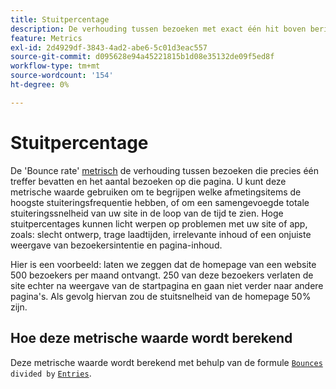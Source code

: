 ```yaml
---
title: Stuitpercentage
description: De verhouding tussen bezoeken met exact één hit boven berichten.
feature: Metrics
exl-id: 2d4929df-3843-4ad2-abe6-5c01d3eac557
source-git-commit: d095628e94a45221815b1d08e35132de09f5ed8f
workflow-type: tm+mt
source-wordcount: '154'
ht-degree: 0%

---
```


# Stuitpercentage

De &#39;Bounce rate&#39; [metrisch](overview.md) de verhouding tussen bezoeken die precies één treffer bevatten en het aantal bezoeken op die pagina. U kunt deze metrische waarde gebruiken om te begrijpen welke afmetingsitems de hoogste stuiteringsfrequentie hebben, of om een samengevoegde totale stuiteringssnelheid van uw site in de loop van de tijd te zien. Hoge stuitpercentages kunnen licht werpen op problemen met uw site of app, zoals: slecht ontwerp, trage laadtijden, irrelevante inhoud of een onjuiste weergave van bezoekersintentie en pagina-inhoud.

Hier is een voorbeeld: laten we zeggen dat de homepage van een website 500 bezoekers per maand ontvangt. 250 van deze bezoekers verlaten de site echter na weergave van de startpagina en gaan niet verder naar andere pagina&#39;s. Als gevolg hiervan zou de stuitsnelheid van de homepage 50% zijn.

## Hoe deze metrische waarde wordt berekend

Deze metrische waarde wordt berekend met behulp van de formule [`Bounces`](bounces.md) `divided by` [`Entries`](entries.md).
